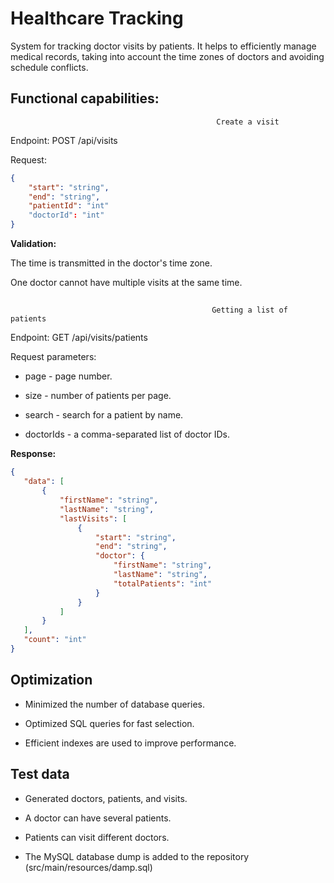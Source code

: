 # Healthcare Tracking

System for tracking doctor visits by patients. It helps to efficiently manage medical records, taking into account the time zones of doctors and avoiding schedule conflicts.



## Functional capabilities:
                                                  Create a visit

Endpoint: POST /api/visits

Request:

```json
{
    "start": "string",
    "end": "string",
    "patientId": "int"
    "doctorId": "int"
}
```
<b>Validation:</b>

The time is transmitted in the doctor's time zone.

One doctor cannot have multiple visits at the same time.

##

                                                 Getting a list of patients
Endpoint: GET /api/visits/patients

Request parameters:

- page - page number.

- size - number of patients per page.

- search - search for a patient by name.

- doctorIds - a comma-separated list of doctor IDs.

<b>Response:</b>
```json
{
   "data": [
       {
           "firstName": "string",
           "lastName": "string",
           "lastVisits": [
               {
                   "start": "string",
                   "end": "string",
                   "doctor": {
                       "firstName": "string",
                       "lastName": "string",
                       "totalPatients": "int"
                   }
               }
           ]
       }
   ],
   "count": "int"
}

```





## Optimization

- Minimized the number of database queries.

- Optimized SQL queries for fast selection.

- Efficient indexes are used to improve performance.

## Test data

- Generated doctors, patients, and visits.

- A doctor can have several patients.

- Patients can visit different doctors.

- The MySQL database dump is added to the repository (src/main/resources/damp.sql)
  
